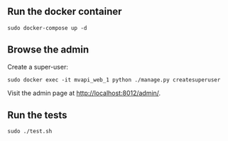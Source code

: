 ## Run the docker container

`sudo docker-compose up -d`

## Browse the admin

Create a super-user:

```
sudo docker exec -it mvapi_web_1 python ./manage.py createsuperuser
```

Visit the admin page at [http://localhost:8012/admin/](http://localhost:8012/admin/).

## Run the tests

`sudo ./test.sh`

